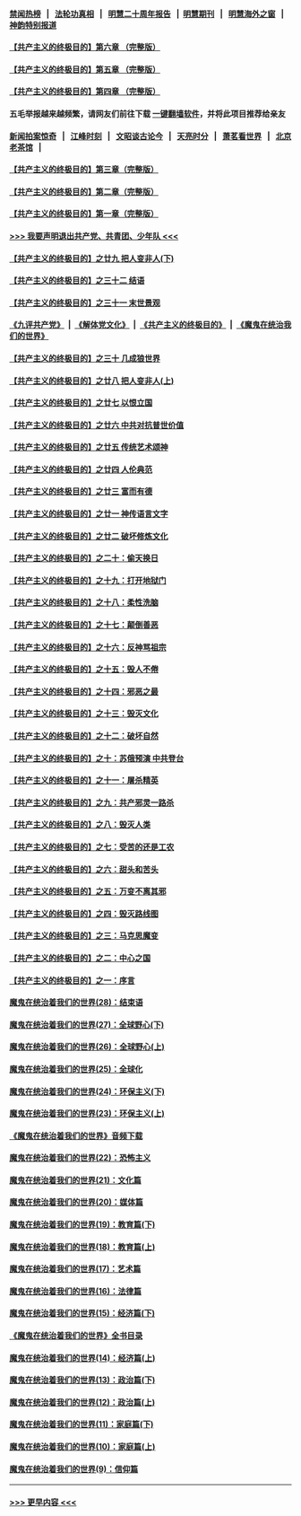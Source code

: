 #### [禁闻热榜](热点新闻.md?=0)  &nbsp;&nbsp;|&nbsp;&nbsp; [法轮功真相](https://github.com/gfw-breaker/truth/blob/master/README.md?=0) &nbsp;&nbsp;|&nbsp;&nbsp; [明慧二十周年报告](https://github.com/gfw-breaker/mh-reports/blob/master/README.md?=0) &nbsp;&nbsp;|&nbsp;&nbsp;[明慧期刊](https://github.com/gfw-breaker/mh-qikan) &nbsp;&nbsp;|&nbsp;&nbsp; [明慧海外之窗](https://github.com/gfw-breaker/mh-news/blob/master/README.md?=0) &nbsp;&nbsp;|&nbsp;&nbsp; [神韵特别报道](https://github.com/gfw-breaker/mh-news/blob/master/shenyun.md?=0)
#### [【共产主义的终极目的】第六章 （完整版）](../pages/nsc422/n11428913.md?t=03150002) 
#### [【共产主义的终极目的】第五章 （完整版）](../pages/nsc422/n11428912.md?t=03150002) 
#### [【共产主义的终极目的】第四章 （完整版）](../pages/nsc422/n11428907.md?t=03150002) 
#### 五毛举报越来越频繁，请网友们前往下载 [一键翻墙软件](https://github.com/gfw-breaker/ssr-accounts)，并将此项目推荐给亲友
#### [新闻拍案惊奇](https://github.com/gfw-breaker/banned-news/blob/master/pages/link4.md) &nbsp;&nbsp;|&nbsp;&nbsp; [江峰时刻](https://github.com/gfw-breaker/banned-news/blob/master/pages/link4.md) &nbsp;&nbsp;|&nbsp;&nbsp; [文昭谈古论今](https://github.com/gfw-breaker/banned-news/blob/master/pages/link4.md) &nbsp;&nbsp;|&nbsp;&nbsp; [天亮时分](https://github.com/gfw-breaker/banned-news/blob/master/pages/link4.md) &nbsp;&nbsp;|&nbsp;&nbsp; [萧茗看世界](https://github.com/gfw-breaker/banned-news/blob/master/pages/link4.md) &nbsp;&nbsp;|&nbsp;&nbsp; [北京老茶馆](https://github.com/gfw-breaker/banned-news/blob/master/pages/link4.md) &nbsp;&nbsp;|&nbsp;&nbsp; 
#### [【共产主义的终极目的】第三章（完整版）](../pages/nsc422/n11428848.md?t=03150002) 
#### [【共产主义的终极目的】第二章（完整版）](../pages/nsc422/n11428831.md?t=03150002) 
#### [【共产主义的终极目的】第一章（完整版）](../pages/nsc422/n11417651.md?t=03150002) 
#### [>>> 我要声明退出共产党、共青团、少年队 <<<](https://github.com/begood0513/goodnews/blob/master/quit/letter.md) 
#### [【共产主义的终极目的】之廿九 把人变非人(下)](../pages/nsc422/n11344140.md?t=03150002) 
#### [【共产主义的终极目的】之三十二 结语](../pages/nsc422/n11360535.md?t=03150002) 
#### [【共产主义的终极目的】之三十一 末世景观](../pages/nsc422/n11351129.md?t=03150002) 
#### [《九评共产党》](https://github.com/begood0513/9ping.md/blob/master/README.md) &nbsp;|&nbsp; [《解体党文化》](../../../../jtdwh.md/blob/master/README.md)  &nbsp;|&nbsp; [《共产主义的终极目的》](../../../../gczydzjmd.md/blob/master/README.md) &nbsp;|&nbsp; [《魔鬼在统治我们的世界》](../../../../mgztzwmdsj.md/blob/master/README.md) 
#### [【共产主义的终极目的】之三十 几成狼世界](../pages/nsc422/n11348280.md?t=03150002) 
#### [【共产主义的终极目的】之廿八 把人变非人(上)](../pages/nsc422/n11340492.md?t=03150002) 
#### [【共产主义的终极目的】之廿七 以恨立国](../pages/nsc422/n11336944.md?t=03150002) 
#### [【共产主义的终极目的】之廿六 中共对抗普世价值](../pages/nsc422/n11324785.md?t=03150002) 
#### [【共产主义的终极目的】之廿五 传统艺术颂神](../pages/nsc422/n11296396.md?t=03150002) 
#### [【共产主义的终极目的】之廿四 人伦典范](../pages/nsc422/n11296397.md?t=03150002) 
#### [【共产主义的终极目的】之廿三 富而有德](../pages/nsc422/n11283598.md?t=03150002) 
#### [【共产主义的终极目的】之廿一 神传语言文字](../pages/nsc422/n11263265.md?t=03150002) 
#### [【共产主义的终极目的】之廿二 破坏修炼文化](../pages/nsc422/n11245728.md?t=03150002) 
#### [【共产主义的终极目的】之二十：偷天换日](../pages/nsc422/n11238846.md?t=03150002) 
#### [【共产主义的终极目的】之十九：打开地狱门](../pages/nsc422/n11206376.md?t=03150002) 
#### [【共产主义的终极目的】之十八：柔性洗脑](../pages/nsc422/n11199994.md?t=03150002) 
#### [【共产主义的终极目的】之十七：颠倒善恶](../pages/nsc422/n11179782.md?t=03150002) 
#### [【共产主义的终极目的】之十六：反神骂祖宗](../pages/nsc422/n11166798.md?t=03150002) 
#### [【共产主义的终极目的】之十五：毁人不倦](../pages/nsc422/n11166792.md?t=03150002) 
#### [【共产主义的终极目的】之十四：邪恶之最](../pages/nsc422/n11150249.md?t=03150002) 
#### [【共产主义的终极目的】之十三：毁灭文化](../pages/nsc422/n11135227.md?t=03150002) 
#### [【共产主义的终极目的】之十二：破坏自然](../pages/nsc422/n11135214.md?t=03150002) 
#### [【共产主义的终极目的】之十：苏俄预演 中共登台](../pages/nsc422/n11118424.md?t=03150002) 
#### [【共产主义的终极目的】之十一：屠杀精英](../pages/nsc422/n11118442.md?t=03150002) 
#### [【共产主义的终极目的】之九：共产邪灵一路杀](../pages/nsc422/n11114139.md?t=03150002) 
#### [【共产主义的终极目的】之八：毁灭人类](../pages/nsc422/n11108503.md?t=03150002) 
#### [【共产主义的终极目的】之七：受苦的还是工农](../pages/nsc422/n11101809.md?t=03150002) 
#### [【共产主义的终极目的】之六：甜头和苦头](../pages/nsc422/n11096971.md?t=03150002) 
#### [【共产主义的终极目的】之五：万变不离其邪](../pages/nsc422/n11091285.md?t=03150002) 
#### [【共产主义的终极目的】之四：毁灭路线图](../pages/nsc422/n11086284.md?t=03150002) 
#### [【共产主义的终极目的】之三：马克思魔变](../pages/nsc422/n11061941.md?t=03150002) 
#### [【共产主义的终极目的】之二：中心之国](../pages/nsc422/n11047728.md?t=03150002) 
#### [【共产主义的终极目的】之一：序言](../pages/nsc422/n11086077.md?t=03150002) 
#### [魔鬼在统治着我们的世界(28)：结束语](../pages/nsc422/n10936246.md?t=03150002) 
#### [魔鬼在统治着我们的世界(27)：全球野心(下)](../pages/nsc422/n10928319.md?t=03150002) 
#### [魔鬼在统治着我们的世界(26)：全球野心(上)](../pages/nsc422/n10900318.md?t=03150002) 
#### [魔鬼在统治着我们的世界(25)：全球化](../pages/nsc422/n10788205.md?t=03150002) 
#### [魔鬼在统治着我们的世界(24)：环保主义(下)](../pages/nsc422/n10695307.md?t=03150002) 
#### [魔鬼在统治着我们的世界(23)：环保主义(上)](../pages/nsc422/n10688613.md?t=03150002) 
#### [《魔鬼在统治着我们的世界》音频下载](../pages/nsc422/n10635553.md?t=03150002) 
#### [魔鬼在统治着我们的世界(22)：恐怖主义](../pages/nsc422/n10614727.md?t=03150002) 
#### [魔鬼在统治着我们的世界(21)：文化篇](../pages/nsc422/n10597706.md?t=03150002) 
#### [魔鬼在统治着我们的世界(20)：媒体篇](../pages/nsc422/n10586579.md?t=03150002) 
#### [魔鬼在统治着我们的世界(19)：教育篇(下)](../pages/nsc422/n10564808.md?t=03150002) 
#### [魔鬼在统治着我们的世界(18)：教育篇(上)](../pages/nsc422/n10526970.md?t=03150002) 
#### [魔鬼在统治着我们的世界(17)：艺术篇](../pages/nsc422/n10499093.md?t=03150002) 
#### [魔鬼在统治着我们的世界(16)：法律篇](../pages/nsc422/n10485969.md?t=03150002) 
#### [魔鬼在统治着我们的世界(15)：经济篇(下)](../pages/nsc422/n10469975.md?t=03150002) 
#### [《魔鬼在统治着我们的世界》全书目录](../pages/nsc422/n10464261.md?t=03150002) 
#### [魔鬼在统治着我们的世界(14)：经济篇(上)](../pages/nsc422/n10457370.md?t=03150002) 
#### [魔鬼在统治着我们的世界(13)：政治篇(下)](../pages/nsc422/n10448270.md?t=03150002) 
#### [魔鬼在统治着我们的世界(12)：政治篇(上)](../pages/nsc422/n10444576.md?t=03150002) 
#### [魔鬼在统治着我们的世界(11)：家庭篇(下)](../pages/nsc422/n10440961.md?t=03150002) 
#### [魔鬼在统治着我们的世界(10)：家庭篇(上)](../pages/nsc422/n10435448.md?t=03150002) 
#### [魔鬼在统治着我们的世界(9)：信仰篇](../pages/nsc422/n10432159.md?t=03150002) 

----
#### [ >>> 更早内容 <<< ](../indexes/nsc422-earlier.md)
